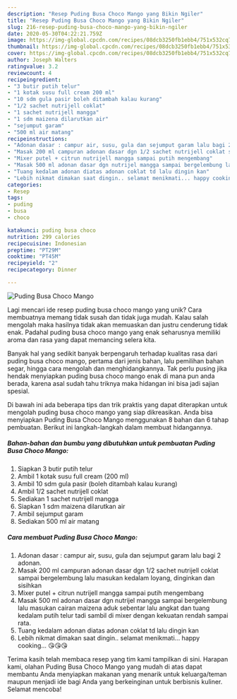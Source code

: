 ```yaml
---
description: "Resep Puding Busa Choco Mango yang Bikin Ngiler"
title: "Resep Puding Busa Choco Mango yang Bikin Ngiler"
slug: 216-resep-puding-busa-choco-mango-yang-bikin-ngiler
date: 2020-05-30T04:22:21.759Z
image: https://img-global.cpcdn.com/recipes/08dcb3250fb1ebb4/751x532cq70/puding-busa-choco-mango-foto-resep-utama.jpg
thumbnail: https://img-global.cpcdn.com/recipes/08dcb3250fb1ebb4/751x532cq70/puding-busa-choco-mango-foto-resep-utama.jpg
cover: https://img-global.cpcdn.com/recipes/08dcb3250fb1ebb4/751x532cq70/puding-busa-choco-mango-foto-resep-utama.jpg
author: Joseph Walters
ratingvalue: 3.2
reviewcount: 4
recipeingredient:
- "3 butir putih telur"
- "1 kotak susu full cream 200 ml"
- "10 sdm gula pasir boleh ditambah kalau kurang"
- "1/2 sachet nutrijell coklat"
- "1 sachet nutrijell mangga"
- "1 sdm maizena dilarutkan air"
- "sejumput garam"
- "500 ml air matang"
recipeinstructions:
- "Adonan dasar : campur air, susu, gula dan sejumput garam lalu bagi 2 adonan."
- "Masak 200 ml campuran adonan dasar dgn 1/2 sachet nutrijell coklat sampai bergelembung lalu masukan kedalam loyang, dinginkan dan sisihkan"
- "Mixer putel + citrun nutrijell mangga sampai putih mengembang"
- "Masak 500 ml adonan dasar dgn nutrijel mangga sampai bergelembung lalu masukan cairan maizena aduk sebentar lalu angkat dan tuang kedalam putih telur tadi sambil di mixer dengan kekuatan rendah sampai rata."
- "Tuang kedalam adonan diatas adonan coklat td lalu dingin kan"
- "Lebih nikmat dimakan saat dingin.. selamat menikmati... happy cooking... 😘😘😘"
categories:
- Resep
tags:
- puding
- busa
- choco

katakunci: puding busa choco 
nutrition: 299 calories
recipecuisine: Indonesian
preptime: "PT29M"
cooktime: "PT45M"
recipeyield: "2"
recipecategory: Dinner

---
```



![Puding Busa Choco Mango](https://img-global.cpcdn.com/recipes/08dcb3250fb1ebb4/751x532cq70/puding-busa-choco-mango-foto-resep-utama.jpg)

Lagi mencari ide resep puding busa choco mango yang unik? Cara membuatnya memang tidak susah dan tidak juga mudah. Kalau salah mengolah maka hasilnya tidak akan memuaskan dan justru cenderung tidak enak. Padahal puding busa choco mango yang enak seharusnya memiliki aroma dan rasa yang dapat memancing selera kita.

Banyak hal yang sedikit banyak berpengaruh terhadap kualitas rasa dari puding busa choco mango, pertama dari jenis bahan, lalu pemilihan bahan segar, hingga cara mengolah dan menghidangkannya. Tak perlu pusing jika hendak menyiapkan puding busa choco mango enak di mana pun anda berada, karena asal sudah tahu triknya maka hidangan ini bisa jadi sajian spesial.




Di bawah ini ada beberapa tips dan trik praktis yang dapat diterapkan untuk mengolah puding busa choco mango yang siap dikreasikan. Anda bisa menyiapkan Puding Busa Choco Mango menggunakan 8 bahan dan 6 tahap pembuatan. Berikut ini langkah-langkah dalam membuat hidangannya.

<!--inarticleads1-->

##### Bahan-bahan dan bumbu yang dibutuhkan untuk pembuatan Puding Busa Choco Mango:

1. Siapkan 3 butir putih telur
1. Ambil 1 kotak susu full cream (200 ml)
1. Ambil 10 sdm gula pasir (boleh ditambah kalau kurang)
1. Ambil 1/2 sachet nutrijell coklat
1. Sediakan 1 sachet nutrijell mangga
1. Siapkan 1 sdm maizena dilarutkan air
1. Ambil sejumput garam
1. Sediakan 500 ml air matang




<!--inarticleads2-->

##### Cara membuat Puding Busa Choco Mango:

1. Adonan dasar : campur air, susu, gula dan sejumput garam lalu bagi 2 adonan.
1. Masak 200 ml campuran adonan dasar dgn 1/2 sachet nutrijell coklat sampai bergelembung lalu masukan kedalam loyang, dinginkan dan sisihkan
1. Mixer putel + citrun nutrijell mangga sampai putih mengembang
1. Masak 500 ml adonan dasar dgn nutrijel mangga sampai bergelembung lalu masukan cairan maizena aduk sebentar lalu angkat dan tuang kedalam putih telur tadi sambil di mixer dengan kekuatan rendah sampai rata.
1. Tuang kedalam adonan diatas adonan coklat td lalu dingin kan
1. Lebih nikmat dimakan saat dingin.. selamat menikmati... happy cooking... 😘😘😘




Terima kasih telah membaca resep yang tim kami tampilkan di sini. Harapan kami, olahan Puding Busa Choco Mango yang mudah di atas dapat membantu Anda menyiapkan makanan yang menarik untuk keluarga/teman maupun menjadi ide bagi Anda yang berkeinginan untuk berbisnis kuliner. Selamat mencoba!
